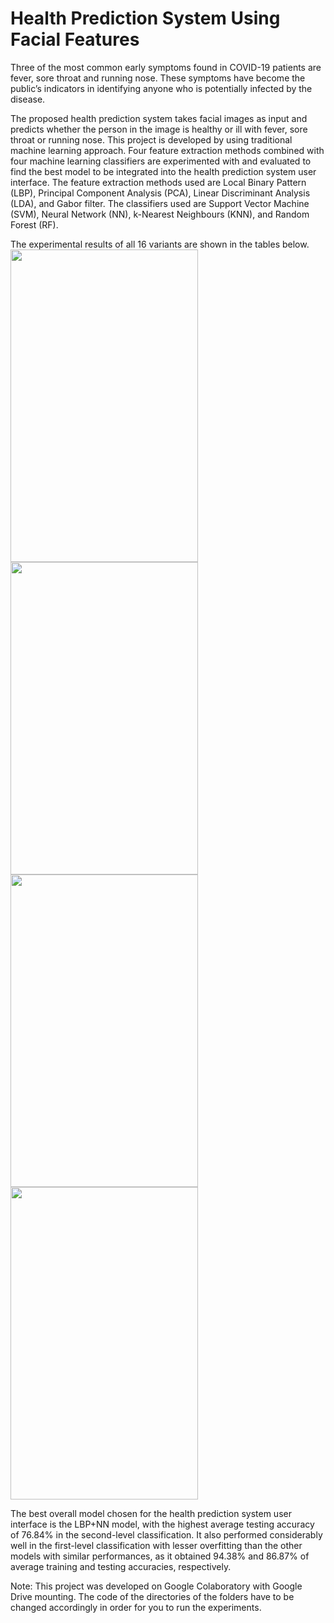 # Health Prediction System Using Facial Features

Three of the most common early symptoms found in COVID-19 patients are fever, sore throat and running nose. These symptoms have become the public’s indicators in identifying anyone who is potentially infected by the disease.

The proposed health prediction system takes facial images as input and predicts whether the person in the image is healthy or ill with fever, sore throat or running nose. This project is developed by using traditional machine learning approach. Four feature extraction methods combined with four machine learning classifiers are experimented with and evaluated to find the best model to be integrated into the health prediction system user interface. The feature extraction methods used are Local Binary Pattern (LBP),
Principal Component Analysis (PCA), Linear Discriminant Analysis (LDA), and Gabor filter. The classifiers used are Support Vector Machine (SVM), Neural Network (NN), k-Nearest Neighbours (KNN), and Random Forest (RF).

The experimental results of all 16 variants are shown in the tables below.
<img src="https://user-images.githubusercontent.com/60749950/134399116-2b983bab-2c3c-4ff6-990e-278f88834b6f.png" width="300" height="500">
<img src="https://user-images.githubusercontent.com/60749950/134398407-3aba83b0-95f3-4850-a3c2-5b358b27265c.png" width="300" height="500">
<img src="https://user-images.githubusercontent.com/60749950/134398487-eafca0b0-640a-4dae-8b37-59815d37f2b2.png" width="300" height="500">
<img src="https://user-images.githubusercontent.com/60749950/134398539-1fd37deb-d2a1-45dc-b963-0c2d9aabdee2.png" width="300" height="500">

The best overall model chosen for the health prediction system user interface is the LBP+NN model, with the highest average testing accuracy of 76.84% in the second-level classification. It also performed considerably well in the first-level classification with lesser overfitting than the other models with similar performances, as it obtained 94.38% and 86.87% of average training and testing accuracies, respectively.

Note: This project was developed on Google Colaboratory with Google Drive mounting. The code of the directories of the folders have to be changed accordingly in order for you to run the experiments.



